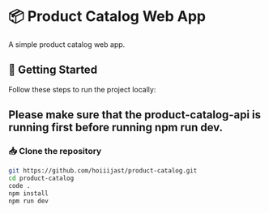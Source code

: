 # 📦 Product Catalog Web App

A simple product catalog web app.

## 🚀 Getting Started

Follow these steps to run the project locally:

## Please make sure that the product-catalog-api is running first before running npm run dev.

### 📥 Clone the repository

```bash
git https://github.com/hoiiijast/product-catalog.git
cd product-catalog
code .
npm install
npm run dev
```
